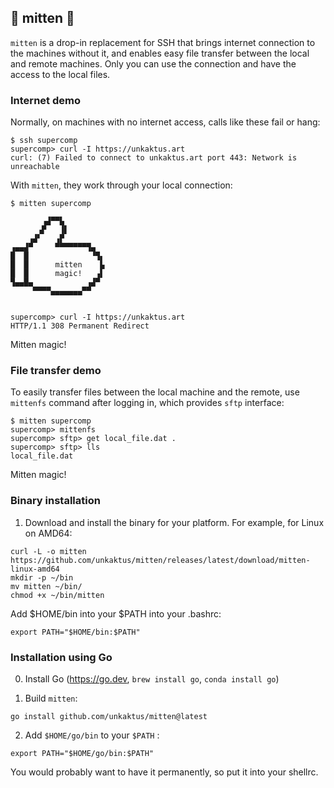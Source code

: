 ## 🧤 mitten 🧤

`mitten` is a drop-in replacement for SSH that brings internet connection
to the machines without it, and enables easy file transfer between the local
and remote machines.
Only you can use the connection and have the access to the local files.

### Internet demo
Normally, on machines with no internet access, calls like these fail or hang:
```
$ ssh supercomp
supercomp> curl -I https://unkaktus.art
curl: (7) Failed to connect to unkaktus.art port 443: Network is unreachable
```

With `mitten`, they work through your local connection:

```
$ mitten supercomp

       ▗▟▀▀▙
      ▗▛   ▐▌
    ▗▟▘   ▗▛
▗▄▄▟▀     ▀▀▀▀▀▀▀▜▄
█  █              ▝▜▖
█  █      mitten    ▙
█  █      magic!   ▗▌
▜▄▄█▄            ▗▟▀
     ▀▀▀▀▄▄▄▄▄▄▄▀▀


supercomp> curl -I https://unkaktus.art
HTTP/1.1 308 Permanent Redirect
```

Mitten magic!

### File transfer demo
To easily transfer files between the local machine and the remote,
use `mittenfs` command after logging in, which provides `sftp` interface:

```shell
$ mitten supercomp
supercomp> mittenfs
supercomp> sftp> get local_file.dat .
supercomp> sftp> lls
local_file.dat
```

Mitten magic!

### Binary installation

1. Download and install the binary for your platform. For example, for Linux on AMD64:

```shell
curl -L -o mitten https://github.com/unkaktus/mitten/releases/latest/download/mitten-linux-amd64
mkdir -p ~/bin
mv mitten ~/bin/
chmod +x ~/bin/mitten
```

Add $HOME/bin into your $PATH into your .bashrc:
```shell
export PATH="$HOME/bin:$PATH"
```

### Installation using Go

0. Install Go (https://go.dev, `brew install go`, `conda install go`)

1. Build `mitten`:
```shell
go install github.com/unkaktus/mitten@latest
```
2. Add `$HOME/go/bin` to your `$PATH` :
```shell
export PATH="$HOME/go/bin:$PATH"
```
You would probably want to have it permanently, so put it into your shellrc.
